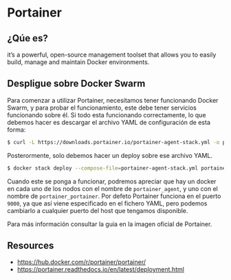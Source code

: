 # Portainer

## ¿Qúe es?

it’s a powerful, open-source management toolset that allows you to easily build, manage and maintain Docker environments.

## Despligue sobre Docker Swarm

Para comenzar a utilizar Portainer, necesitamos tener funcionando Docker Swarm, y para probar el funcionamiento, este debe tener servicios funcionando sobre él.
Si todo esta funcionando correctamente, lo que debemos hacer es descargar el archivo YAML de configuración de esta forma:
```sh
$ curl -L https://downloads.portainer.io/portainer-agent-stack.yml -o portainer-agent-stack.yml
```

Posterormente, solo debemos hacer un deploy sobre ese archivo YAML.
```sh
$ docker stack deploy --compose-file=portainer-agent-stack.yml portainer
```

Cuando este se ponga a funcionar, podremos apreciar que hay un docker en cada uno de los nodos con el nombre de `portainer_agent`, y uno con el nombre de `portainer_portainer`.
Por defeto Portainer funciona en el puerto `9000`, ya que así viene especificado en el fichero YAML, pero podemos cambiarlo a cualquier puerto del host que tengamos disponible.

Para más información consultar la guia en la imagen oficial de Portainer.

## Resources
 - https://hub.docker.com/r/portainer/portainer/
 - https://portainer.readthedocs.io/en/latest/deployment.html